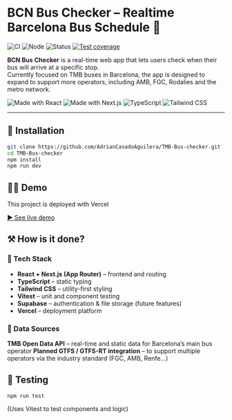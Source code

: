 # BCN Bus Checker – Realtime Barcelona Bus Schedule 🚌

![CI](https://github.com/AdrianCasadoAguilera/TMB-Bus-checker/actions/workflows/ci.yml/badge.svg)
![Node](https://img.shields.io/badge/node-%3E=20.0.0-green)
![Status](https://img.shields.io/badge/status-in%20progress-yellow)
[![Test coverage](https://codecov.io/gh/AdrianCasadoAguilera/TMB-Bus-checker/branch/main/graph/badge.svg)](https://codecov.io/gh/AdrianCasadoAguilera/TMB-Bus-checker)

**BCN Bus Checker** is a real-time web app that lets users check when their bus will arrive at a specific stop.  
Currently focused on TMB buses in Barcelona, the app is designed to expand to support more operators, including AMB, FGC, Rodalies and the metro network.

![Made with React](https://img.shields.io/badge/-React-61DAFB?logo=react&logoColor=white)
![Made with Next.js](https://img.shields.io/badge/-Next.js-black?logo=next.js)
![TypeScript](https://img.shields.io/badge/-TypeScript-3178c6?logo=typescript&logoColor=white)
![Tailwind CSS](https://img.shields.io/badge/-TailwindCSS-38b2ac?logo=tailwind-css&logoColor=white)

---

## 💾 Installation

```bash
git clone https://github.com/AdrianCasadoAguilera/TMB-Bus-checker.git
cd TMB-Bus-checker
npm install
npm run dev
```

## 👨‍💻 Demo
This project is deployed with Vercel

[▶️ See live demo](https://tmb-bus-checker.vercel.app)

## ⚒️ How is it done?
### 🧱 Tech Stack
- **React + Next.js (App Router)** – frontend and routing
- **TypeScript** – static typing
- **Tailwind CSS** – utility-first styling
- **Vitest** – unit and component testing
- **Supabase** – authentication & file storage (future features)
- **Vercel** – deployment platform

### 🔌 Data Sources
**TMB Open Data API** – real-time and static data for Barcelona’s main bus operator
**Planned GTFS / GTFS-RT integration** – to support multiple operators via the industry standard (FGC, AMB, Renfe...)

## 🧪 Testing
```
npm run test
```
(Uses Vitest to test components and logic)

